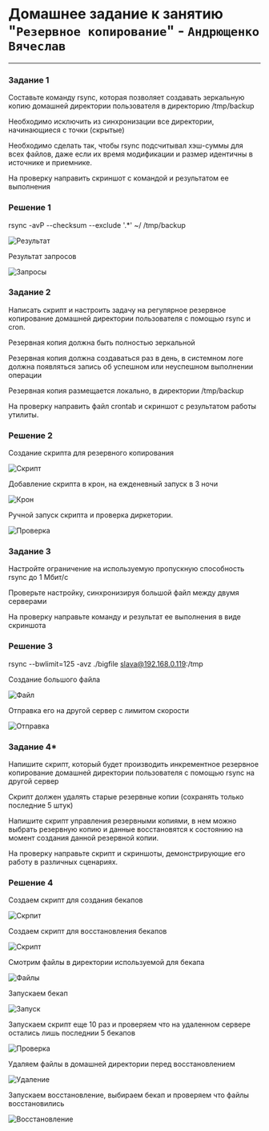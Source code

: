 # Домашнее задание к занятию "`Резервное копирование`" - `Андрющенко Вячеслав`


---

### Задание 1   

Составьте команду rsync, которая позволяет создавать зеркальную копию домашней директории пользователя в директорию /tmp/backup

Необходимо исключить из синхронизации все директории, начинающиеся с точки (скрытые)

Необходимо сделать так, чтобы rsync подсчитывал хэш-суммы для всех файлов, даже если их время модификации и размер идентичны в источнике и приемнике.

На проверку направить скриншот с командой и результатом ее выполнения



### Решение 1   

rsync -avP --checksum --exclude '.*' ~/ /tmp/backup 

![Результат](/img/1.png)  

Результат запросов

![Запросы](/img/1_2.png) 

### Задание 2   

Написать скрипт и настроить задачу на регулярное резервное копирование домашней директории пользователя с помощью rsync и cron.

Резервная копия должна быть полностью зеркальной

Резервная копия должна создаваться раз в день, в системном логе должна появляться запись об успешном или неуспешном выполнении операции

Резервная копия размещается локально, в директории /tmp/backup

На проверку направить файл crontab и скриншот с результатом работы утилиты.


### Решение 2  


Создание скрипта для резервного копирования

![Скрипт](/img/2.png) 


Добавление скрипта в крон, на ежденевный запуск в 3 ночи

![Крон](/img/2_1.png) 

Ручной запуск скрипта и проверка диркетории. 

![Проверка](/img/2_2.png) 



### Задание 3   


Настройте ограничение на используемую пропускную способность rsync до 1 Мбит/c

Проверьте настройку, синхронизируя большой файл между двумя серверами

На проверку направьте команду и результат ее выполнения в виде скриншота

### Решение 3 


rsync --bwlimit=125 -avz ./bigfile slava@192.168.0.119:/tmp


Создание большого файла  

![Файл](/img/3.png) 

Отправка его на другой сервер с лимитом скорости 
 
![Отправка](/img/3_1.png) 


### Задание 4*   


Напишите скрипт, который будет производить инкрементное резервное копирование домашней директории пользователя с помощью rsync на другой сервер  

Скрипт должен удалять старые резервные копии (сохранять только последние 5 штук)  

Напишите скрипт управления резервными копиями, в нем можно выбрать резервную копию и данные восстановятся к состоянию на момент создания данной резервной копии.  

На проверку направьте скрипт и скриншоты, демонстрирующие его работу в различных сценариях.  


### Решение 4  

Создаем скрипт для создания бекапов  

![Скрпит](/img/4.png) 

Создаем скрипт для восстановления бекапов  

![Скрипт](/img/4_1.png) 


Смотрим файлы в директории используемой для бекапа

![Файлы](/img/4_2.png) 

Запускаем бекап  

![Запуск](/img/4_3.png) 


Запускаем скрипт еще 10 раз и проверяем что на удаленном сервере остались лишь последнии 5 бекапов 

![Проверка](/img/4_4.png) 


Удаляем файлы в домашней директории перед восстановлением 

![Удаление](/img/4_5.png) 


Запускаем восстановление, выбираем бекап и проверяем что файлы восстановились 


![Восстановление](/img/4_6.png) 
